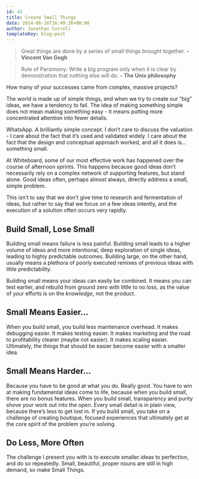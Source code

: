```yaml
---
id: 41
title: Create Small Things
date: 2014-06-16T16:49:26+00:00
author: Jonathan Cutrell
templateKey: blog-post
---
```


> Great things are done by a series of small things brought together.
> **- Vincent Van Gogh**

> Rule of Parsimony: Write a big program only when it is clear by demonstration that nothing else will do.
> **- The Unix philosophy**

<p>How many of your successes came from complex, massive projects?</p>

<p>The world is made up of simple things, and when we try to create our “big” ideas, we have a tendency to fail. The idea of making something simple does not mean making something easy - it means putting more concentrated attention into fewer details.</p>

<p>WhatsApp. A brilliantly simple concept. I don’t care to discuss the valuation - I care about the fact that it’s used and validated widely. I care about the fact that the design and conceptual approach worked, and all it does is… something small.</p>

<p>At Whiteboard, some of our most effective work has happened over the course of afternoon sprints. This happens because good ideas don’t necessarily rely on a complex network of supporting features, but stand alone. Good ideas often, perhaps almost always, directly address a small, simple problem.</p>

<p>This isn’t to say that we don’t give time to research and fermentation of ideas, but rather to say that we focus on a few ideas intently, and the execution of a solution often occurs very rapidly.</p>

<h2>Build Small, Lose Small</h2>

<p>Building small means failure is less painful. Building small leads to a higher volume of ideas and more intentional, deep exploration of single ideas, leading to highly predictable outcomes. Building large, on the other hand, usually means a plethora of poorly executed remixes of previous ideas with little predictability.</p>

<p>Building small means your ideas can easily be combined. It means you can test earlier, and rebuild from ground zero with little to no loss, as the value of your efforts is on the <em>knowledge</em>, not the product.</p>

<h2>Small Means Easier…</h2>

<p>When you build small, you build less maintenance overhead. It makes debugging easier. It makes testing easier. It makes marketing and the road to profitability clearer (maybe not easier). It makes scaling easier. Ultimately, the things that should be easier become easier with a smaller idea.</p>

<h2>Small Means Harder…</h2>

<p>Because you have to be good at what you do. Really good. You have to win at making fundamental ideas come to life, because when you build small, there are no bonus features. When you build small, transparency and purity shove your work out into the open. Every small detail is in plain view, because there’s less to get lost in. If you build small, you take on a challenge of creating boutique, focused experiences that ultimately get at the core spirit of the problem you’re solving.</p>

<h2>Do Less, More Often</h2>

<p>The challenge I present you with is to execute smaller ideas to perfection, and do so repeatedly. Small, beautiful, proper nouns are still in high demand, so make Small Things.</p>
